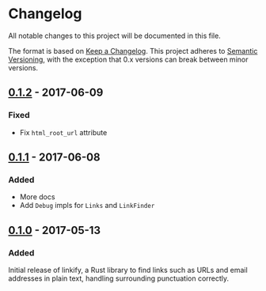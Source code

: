 # Changelog

All notable changes to this project will be documented in this file.

The format is based on [Keep a Changelog](http://keepachangelog.com/en/1.0.0/).
This project adheres to [Semantic Versioning](http://semver.org/spec/v2.0.0.html),
with the exception that 0.x versions can break between minor versions.

## [0.1.2] - 2017-06-09
### Fixed
- Fix `html_root_url` attribute

## [0.1.1] - 2017-06-08
### Added
- More docs
- Add `Debug` impls for `Links` and `LinkFinder`

## [0.1.0] - 2017-05-13
### Added
Initial release of linkify, a Rust library to find links such as URLs and email
addresses in plain text, handling surrounding punctuation correctly.


[0.1.2]: https://github.com/robinst/linkify/compare/0.1.1...0.1.2
[0.1.1]: https://github.com/robinst/linkify/compare/0.1.0...0.1.1
[0.1.0]: https://github.com/robinst/linkify/commits/0.1.0
